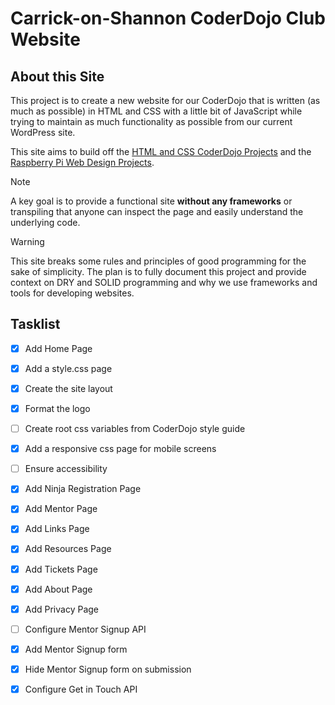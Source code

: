# Carrick-on-Shannon CoderDojo Club Website

## About this Site

This project is to create a new website for our CoderDojo that is written (as much as possible) in HTML and CSS with a little bit of JavaScript while trying to maintain as much functionality as possible from our current WordPress site.

This site aims to build off the [HTML and CSS CoderDojo Projects](https://projects.raspberrypi.org/en/coderdojo) and the [Raspberry Pi Web Design Projects](https://projects.raspberrypi.org/en/collections/html_and_css).

> [!NOTE]
> A key goal is to provide a functional site **without any frameworks** or transpiling that anyone can inspect the page and easily understand the underlying code.

> [!WARNING]
> This site breaks some rules and principles of good programming for the sake of simplicity. The plan is to fully document this project and provide context on DRY and SOLID programming and why we use frameworks and tools for developing websites.

## Tasklist

- [x] Add Home Page
- [x] Add a style.css page
- [x] Create the site layout
- [x] Format the logo
- [ ] Create root css variables from CoderDojo style guide
- [x] Add a responsive css page for mobile screens
- [ ] Ensure accessibility
- [x] Add Ninja Registration Page
- [x] Add Mentor Page
- [x] Add Links Page
- [x] Add Resources Page
- [x] Add Tickets Page
- [x] Add About Page
- [x] Add Privacy Page
- [ ] Configure Mentor Signup API
- [x] Add Mentor Signup form
- [x] Hide Mentor Signup form on submission
- [x] Configure Get in Touch API

